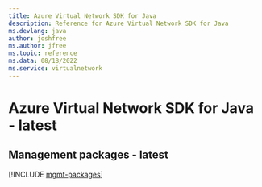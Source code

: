 ```yaml
---
title: Azure Virtual Network SDK for Java
description: Reference for Azure Virtual Network SDK for Java
ms.devlang: java
author: joshfree
ms.author: jfree
ms.topic: reference
ms.data: 08/18/2022
ms.service: virtualnetwork
---
```

# Azure Virtual Network SDK for Java - latest

## Management packages - latest
[!INCLUDE [mgmt-packages](virtual-network-mgmt-index.md)]